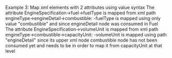Example 3:
Map xml elements with 2 attributes using value syntax
The attribute EngineSpecification->fuel->fuelType is mapped from xml path engineType->engineDetail->combustible:
-fuelType is mapped using only value "combustible" and since engineDetail node was consumed in Fuel
The attribute EngineSpecification->volumeUnit is mapped from xml path engineType->combustible->capacityUnit:
-volumeUnit is mapped using path "engineDetail" since its upper xml node combustible node has not been consumed yet and needs to be in order to map it from capacityUnit at that level